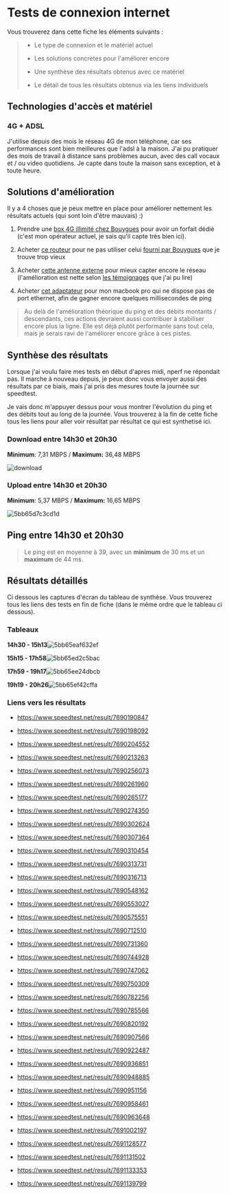 # Tests de connexion internet

Vous trouverez dans cette fiche les éléments suivants :

 

> * Le type de connexion et le matériel actuel
> 
> * Les solutions concrètes pour l'améliorer encore
> 
> * Une synthèse des résultats obtenus avec ce matériel
> 
> * Le détail de tous les résultats obtenus via les liens individuels

 

## Technologies d'accès et matériel

### 4G + ADSL

J'utilise depuis des mois le réseau 4G de mon téléphone, car ses performances sont bien meilleures que l'adsl à la maison.  J'ai pu pratiquer des mois de travail à distance sans problèmes aucun, avec des call vocaux et / ou video quotidiens. Je capte dans toute la maison sans exception, et à toute heure.

 

## Solutions d'amélioration

Il y a 4 choses que je peux mettre en place pour améliorer nettement les résultats actuels (qui sont loin d'être mauvais) :)

1. Prendre une [box 4G illimité chez Bouygues](https://www.bouyguestelecom.fr/offres-internet/4g-box) pour avoir un forfait dédié (c'est mon opérateur actuel, je sais qu'il capte très bien ici).

2. Acheter [ce routeur](https://www.speedtest.net/result/7690820192) pour ne pas utiliser celui [fourni par Bouygues](https://www.bouyguestelecom.fr/offres-internet/4g-box) que je trouve trop vieux

3. Acheter [cette antenne externe](https://www.amazon.fr/LowcostMobile-RAD58-MIMO-700MAX-11dbi-Huawei-Netgear/dp/B01N11WV54/ref=sr_1_3?ie=UTF8&qid=1538674069&sr=8-3&keywords=antenne+4g) pour mieux capter encore le réseau (l'amélioration est nette selon [les témoignages](https://www.amazon.fr/LowcostMobile-RAD58-MIMO-700MAX-11dbi-Huawei-Netgear/product-reviews/B01N11WV54/ref=cm_cr_arp_d_viewopt_rvwer?showViewpoints=1&reviewerType=avp_only_reviews&pageNumber=1) que j'ai pu lire)

4. Acheter [cet adaptateur](https://www.apple.com/fr/shop/product/MD463ZM/A/adaptateur-thunderbolt-vers-ethernet-gigabit) pour mon macbook pro qui ne dispose pas de port ethernet, afin de gagner encore quelques millisecondes de ping

>  Au delà de l'amélioration théorique du ping et des débits montants / descendants, ces actions devraient aussi contribuer à stabiliser encore plus la ligne. Elle est déjà plutôt performante sans tout cela, mais je serais ravi de l'améliorer encore grâce à ces pistes. 

## Synthèse des résultats

Lorsque j'ai voulu faire mes tests en début d'apres midi, nperf ne répondait pas. Il marche à nouveau depuis, je peux donc vous envoyer aussi des résultats par ce biais, mais j'ai pris des mesures toute la journée sur speedtest.

Je vais donc m'appuyer dessus pour vous montrer l'évolution du ping et des débits tout au long de la journée. Vous trouverez à la fin de cette fiche tous les liens pour aller voir résultat par résultat ce qui est synthetisé ici.

### Download entre 14h30 et 20h30

**Minimum**: 7,31 MBPS / **Maximum:** 36,48 MBPS

![download](https://i.loli.net/2018/10/05/5bb65c9e9ad5d.png)



### Upload entre 14h30 et 20h30

**Minimum**: 5,37 MBPS / **Maximum:** 16,65 MBPS

![5bb65d7c3cd1d](https://i.loli.net/2018/10/05/5bb65d7c3cd1d.png)



## Ping entre 14h30 et 20h30



>  Le ping est en moyenne à 39, avec un **minimum** de 30 ms et un **maximum** de 44 ms.



## Résultats détaillés

Ci dessous les captures d'écran du tableau de synthèse. Vous trouverez tous les liens des tests en fin de fiche (dans le même ordre que le tableau ci dessous).



### Tableaux

**14h30 - 15h13**![5bb65eaf632ef](https://i.loli.net/2018/10/05/5bb65eaf632ef.png)

**15h15 - 17h58**![5bb65ed2c5bac](https://i.loli.net/2018/10/05/5bb65ed2c5bac.png)

**17h59 - 19h17**![5bb65ee24dbcb](https://i.loli.net/2018/10/05/5bb65ee24dbcb.png)

**19h19 - 20h26**![5bb65ef42cffa](https://i.loli.net/2018/10/05/5bb65ef42cffa.png)



### Liens vers les résultats

* https://www.speedtest.net/result/7690190847

* https://www.speedtest.net/result/7690198092

* https://www.speedtest.net/result/7690204552

* https://www.speedtest.net/result/7690213263

* https://www.speedtest.net/result/7690256073

* https://www.speedtest.net/result/7690261960

* https://www.speedtest.net/result/7690265177

* https://www.speedtest.net/result/7690274350

* https://www.speedtest.net/result/7690302624

* https://www.speedtest.net/result/7690307364

* https://www.speedtest.net/result/7690310454

* https://www.speedtest.net/result/7690313731

* https://www.speedtest.net/result/7690316713

* https://www.speedtest.net/result/7690548162

* https://www.speedtest.net/result/7690553027

* https://www.speedtest.net/result/7690575551

* https://www.speedtest.net/result/7690712510

* https://www.speedtest.net/result/7690731360

* https://www.speedtest.net/result/7690744928

* https://www.speedtest.net/result/7690747062

* https://www.speedtest.net/result/7690750309

* https://www.speedtest.net/result/7690782256

* https://www.speedtest.net/result/7690785566

* https://www.speedtest.net/result/7690820192

* https://www.speedtest.net/result/7690907566

* https://www.speedtest.net/result/7690922487

* https://www.speedtest.net/result/7690936851

* https://www.speedtest.net/result/7690948885

* https://www.speedtest.net/result/7690951156

* https://www.speedtest.net/result/7690958461

* https://www.speedtest.net/result/7690963648

* https://www.speedtest.net/result/7691002197

* https://www.speedtest.net/result/7691128577

* https://www.speedtest.net/result/7691131502

* https://www.speedtest.net/result/7691133353

* https://www.speedtest.net/result/7691139799
